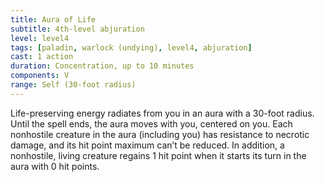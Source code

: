 ```yaml
---
title: Aura of Life
subtitle: 4th-level abjuration
level: level4
tags: [paladin, warlock (undying), level4, abjuration]
cast: 1 action
duration: Concentration, up to 10 minutes
components: V
range: Self (30-foot radius)
---
```

Life-preserving energy radiates from you in an aura with a 30-foot radius. Until the spell ends, the aura moves with you, centered on you. Each nonhostile creature in the aura (including you) has resistance to necrotic damage, and its hit point maximum can’t be reduced. In addition, a nonhostile, living creature regains 1 hit point when it starts its turn in the aura with 0 hit points.